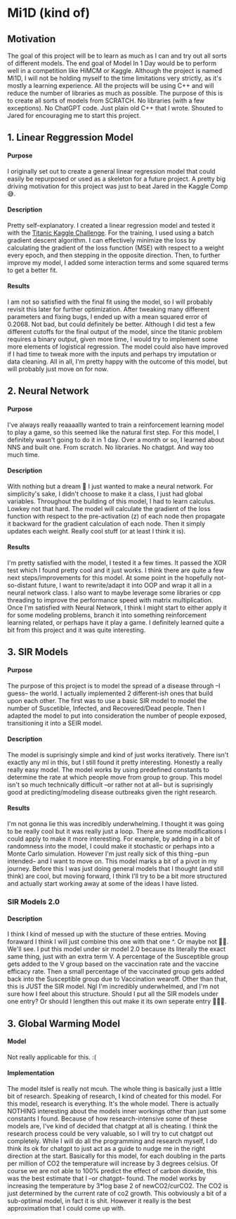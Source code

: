 # Mi1D (kind of)
## Motivation
The goal of this project will be to learn as much as I can and try out all sorts of different models. 
The end goal of Model In 1 Day would be to perform well in a competition like HiMCM or Kaggle. 
Although the project is named Mi1D, I will not be holding myself to the time limitations very strictly, 
as it's mostly a learning experience. All the projects will be using C++ and will reduce the number of libraries as
much as possible. The purpose of this is to create all sorts of models from SCRATCH. No libraries (with a few 
exceptions). No ChatGPT code. Just plain old C++ that I wrote. Shouted to Jared for encouraging me to start this project.

## 1. Linear Reggression Model

#### Purpose
I originally set out to create a general linear regression model that could easily be repurposed or used as a skeleton for a future project. A pretty big
driving motivation for this project was just to beat Jared in the Kaggle Comp😅.

#### Description
Pretty self-explanatory. I created a linear regression model and tested it 
with the [Titanic Kaggle Challenge](https://www.kaggle.com/competitions/titanic/data?select=test.csv). For the training, I used
using a batch gradient descent algorithm. I can effectively minimize the loss by calculating the gradient of the loss function (MSE) with respect to a weight every epoch, and then stepping in the opposite direction. Then, to further improve my model, I added some interaction terms and some squared terms to get
a better fit.

#### Results
I am not so satisfied with the final fit using the model, so I will probably revisit this later for further optimization. After tweaking many different parameters and fixing bugs, I ended up with a mean squared error of 0.2068. Not bad, but could definitely be better. Although I did test a few different
cutoffs for the final output of the model, since the titanic problem requires a binary output, given more time, I would try to implement some more elements of
logistical regression. The model could also have improved if I had time to tweak more with the inputs and perhaps try imputation or data cleaning. All in all, I'm pretty happy with the outcome of this model, but will probably just move on for now.


## 2. Neural Network

#### Purpose
I've always really reaaaallly wanted to train a reinforcement learning model to play a game, so this seemed like the natural first step. For this model, I definitely wasn't going to do it in 1 day. Over a month or so, I learned about NNS and built one. From scratch. No libraries. No chatgpt. And way too much time. 

#### Description
With nothing but a dream 💭 I just wanted to make a neural network. For simplicity's sake, I didn't choose to make it a class, I just had global variables. Throughout the building of this
model, I had to learn calculus. Lowkey not that hard. The model will calculate the gradient of the loss function with respect to the pre-activation (z) of each node then propagate it backward for the gradient calculation of each node. Then it simply updates each weight. Really cool stuff (or at least I think it is).

#### Results
I'm pretty satisfied with the model, I tested it a few times. It passed the XOR test which I found pretty cool and it just works. I think there are quite a few next steps/improvements for
this model. At some point in the hopefully not-so-distant future, I want to rewrite/adapt it into OOP and wrap it all in a neural network class. I also want to maybe leverage some libraries
or cpp threading to improve the performance speed with matrix multiplication. Once I'm satisfied with Neural Network, I think I might start to either apply it for some modeling problems, 
branch it into something reinforcement learning related, or perhaps have it play a game. I definitely learned quite a bit from this project and it was quite interesting.

## 3. SIR Models

#### Purpose
The purpose of this project is to model the spread of a disease through –I guess– the world. I actually implemented 2 different-ish ones that build upon each other. The first was to use a basic SIR model to model the number of Suscetible, Infected, and Recovered/Dead people. Then I adapted the model to put into consideration the number of people exposed, transitioning it into a SEIR model.

#### Description
The model is suprisingly simple and kind of just works iteratively. There isn't exactly any ml in this, but I still found it pretty interesting. Honestly a really really easy model. The model works by using predefined constants to determine the rate at which people move from group to group. This model isn't so much technically difficult –or rather not at all– but is suprisingly good at predicting/modeling disease outbreaks given the right research.

#### Results
I'm not gonna lie this was incredibly underwhelming. I thought it was going to be really cool but it was really just a loop. There are some modifications I could apply to make it more interesting. For example, by adding in a bit of randomness into the model, I could make it stochastic or perhaps into a Monte Carlo simulation. However I'm just really sick of this thing –pun intended– and I want to move on. This model marks a bit of a pivot in my journey. Before this I was just doing general models that I thought (and still think) are cool, but moving forward, I think I'll try to be a bit more structured and actually start working away at some of the ideas I have listed.

### SIR Models 2.0

#### Description
I think I kind of messed up with the stucture of these entries. Moving foraward I think I will just combine this one with that one ^. Or maybe not 🤷‍♂️. We'll see. I put this model under sir model 2.0 because its literally the exact same thing, just with an extra term V. A percentage of the Susceptible group gets added to the V group based on the vaccination rate and the vaccine efficacy rate. Then a small percentage of the vaccinated group gets added back into the Susceptible group due to Vaccination wearoff. Other than that, this is JUST the SIR model. Ngl I'm incredibly underwhelmed, and I'm not sure how I feel about this structure. Should I put all the SIR models under one entry? Or should I lengthen this out make it its own seperate entry 🤷🏻‍♂️.

## 3. Global Warming Model

#### Model
Not really applicable for this. :(

#### Implementation
The model itslef is really not mcuh. The whole thing is basically just a little bit of research. Speaking of research, I kind of cheated for this model. For this model, research is everything. It's the whole model. There is actually NOTHING interesting about the models inner workings other than just some constants I found. Because of how research-intensive some of these models are, I've kind of decided that chatgpt at all is cheating. I think the research process could be very valuable, so I will try to cut chatgpt out completely. While I will do all the programming and research myself, I do think its ok for chatgpt to just act as a guide to nudge me in the right direction at the start. Basically for this model, for each doubling in the parts per million of CO2 the temperature will increase by 3 degrees celsius. Of course we are not able to 100% predict the effect of carbon dioxide, this was the best estimate that I –or chatgpt– found. The model works by increasing the temperature by 3*log base 2 of newCO2/curCO2. The CO2 is just determined by the current rate of co2 growth. This oobviously a bit of a sub-optimal model, in fact it is shit. However it really is the best approximation that I could come up with.
